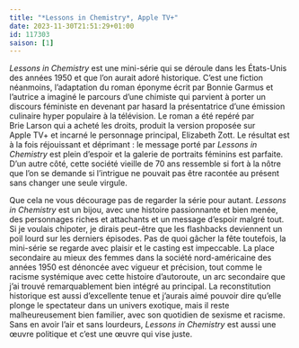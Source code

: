 ```yaml
---
title: "*Lessons in Chemistry*, Apple TV+"
date: 2023-11-30T21:51:29+01:00
id: 117303 
saison: [1]
---
```


*Lessons in Chemistry* est une mini-série qui se déroule dans les États-Unis des années 1950 et que l’on aurait adoré historique. C’est une fiction néanmoins, l’adaptation du roman éponyme écrit par Bonnie Garmus et l’autrice a imaginé le parcours d’une chimiste qui parvient à porter un discours féministe en devenant par hasard la présentatrice d’une émission culinaire hyper populaire à la télévision. Le roman a été repéré par Brie Larson qui a acheté les droits, produit la version proposée sur Apple TV+ et incarné le personnage principal, Elizabeth Zott. Le résultat est à la fois réjouissant et déprimant : le message porté par *Lessons in Chemistry* est plein d’espoir et la galerie de portraits féminins est parfaite. D’un autre côté, cette société vieille de 70 ans ressemble si fort à la nôtre que l’on se demande si l’intrigue ne pouvait pas être racontée au présent sans changer une seule virgule.

Que cela ne vous décourage pas de regarder la série pour autant. *Lessons in Chemistry* est un bijou, avec une histoire passionnante et bien menée, des personnages riches et attachants et un message d’espoir malgré tout. Si je voulais chipoter, je dirais peut-être que les flashbacks deviennent un poil lourd sur les derniers épisodes. Pas de quoi gâcher la fête toutefois, la mini-série se regarde avec plaisir et le casting est impeccable. La place secondaire au mieux des femmes dans la société nord-américaine des années 1950 est dénoncée avec vigueur et précision, tout comme le racisme systémique avec cette histoire d’autoroute, un arc secondaire que j’ai trouvé remarquablement bien intégré au principal. La reconstitution historique est aussi d’excellente tenue et j’aurais aimé pouvoir dire qu’elle plonge le spectateur dans un univers exotique, mais il reste malheureusement bien familier, avec son quotidien de sexisme et racisme. Sans en avoir l’air et sans lourdeurs, *Lessons in Chemistry* est aussi une œuvre politique et c’est une œuvre qui vise juste. 


